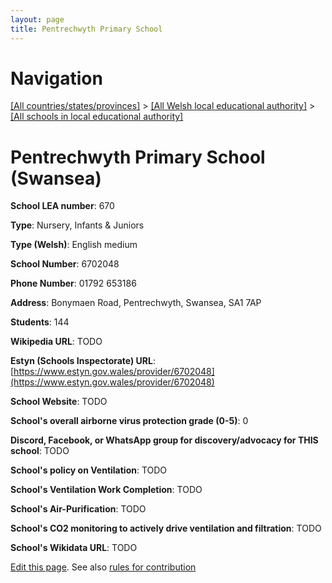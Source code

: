 ```yaml
---
layout: page
title: Pentrechwyth Primary School
---
```

# Navigation

[[All countries/states/provinces]](../../..) > [[All Welsh local educational authority]](../..) > [[All schools in local educational authority]](..)

# Pentrechwyth Primary School (Swansea)

**School LEA number**: 670

**Type**: Nursery, Infants & Juniors

**Type (Welsh)**: English medium

**School Number**: 6702048

**Phone Number**: 01792 653186

**Address**: Bonymaen Road, Pentrechwyth, Swansea, SA1 7AP

**Students**: 144

**Wikipedia URL**: TODO

**Estyn (Schools Inspectorate) URL**: [https://www.estyn.gov.wales/provider/6702048](https://www.estyn.gov.wales/provider/6702048)

**School Website**: TODO

**School's overall airborne virus protection grade (0-5)**: 0

**Discord, Facebook, or WhatsApp group for discovery/advocacy for THIS school**: TODO

**School's policy on Ventilation**: TODO

**School's Ventilation Work Completion**: TODO

**School's Air-Purification**: TODO

**School's CO2 monitoring to actively drive ventilation and filtration**: TODO

**School's Wikidata URL**: TODO




[Edit this page](https://github.com/VentilationProject/Wales/edit/prif/./Swansea/Pentrechwyth_Primary_School.md). See also [rules for contribution](../../../contribution-rules/)